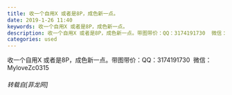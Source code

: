 ```yaml
---
title: 收一个自用X 或者是8P，成色新一点。
date: 2019-1-26 11:40
keywords: 收一个自用X 或者是8P，成色新一点。
description: 收一个自用X 或者是8P，成色新一点。带图带价：QQ：3174191730  微信：MyloveZc0315
categories: used
---
```

<td class="t_f" id="postmessage_2805284">

收一个自用X 或者是8P，成色新一点。带图带价：QQ：3174191730  微信：MyloveZc0315</td>
###### 转载自[菲龙网]